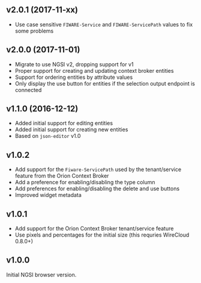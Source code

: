 ## v2.0.1 (2017-11-xx)

- Use case sensitive `FIWARE-Service` and `FIWARE-ServicePath` values to fix
  some problems

## v2.0.0 (2017-11-01)

- Migrate to use NGSI v2, dropping support for v1
- Proper support for creating and updating context broker entities
- Support for ordering entities by attribute values
- Only display the use button for entities if the selection output endpoint is
  connected

## v1.1.0 (2016-12-12)

- Added initial support for editing entities
- Added initial support for creating new entities
- Based on `json-editor` v1.0

## v1.0.2

- Add support for the `Fiware-ServicePath` used by the tenant/service feature
  from the Orion Context Broker
- Add a preference for enabling/disabling the type column
- Add preferences for enabling/disabling the delete and use buttons
- Improved widget metadata


## v1.0.1

- Add support for the Orion Context Broker tenant/service feature
- Use pixels and percentages for the initial size (this requries WireCloud 0.8.0+)


## v1.0.0

Initial NGSI browser version.
